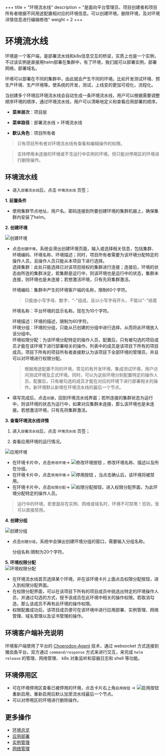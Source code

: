 ﻿+++
title = "环境流水线"
description = "是面向平台管理员、项目创建者和项目所有者根据不同用途配置相对应的环境信息。可以创建环境，删除环境，及对环境详情信息进行编辑修改"
weight = 2
+++

# 环境流水线

环境是一个客户端，是部署流水线和k8s信息交互的桥梁，实质上也是一个实例，不过该实例是直接用helm部署在集群中，有了环境，我们就可以部署实例，部署网络，部署域名。

环境可以部署在不同的集群中，由此就会产生不同的环境。比如开发测试环境、预生产环境、生产环境等。使系统的开发，测试，上线变的更加可视化，流程化。

当创建多个环境后环境流水线会自动生成一条环境流水线，用户可以根据需要调整顺序环境的顺序，通过环境流水线，用户可以清晰地定义和查看应用部署的顺序。

  
  - **菜单层次**：项目层
  
  - **菜单路径**：部署流水线 > 环境流水线
  
  - **默认角色**：项目所有者
  
<blockquote class="note">
 只有项目所有者对环境流水线有查看和编辑操作的权限。
</blockquote>

<blockquote class="note">
 支持停用未连接的环境或不含运行中实例的环境，但只能对停用区的环境进行删除操作。
</blockquote>

## 环境流水线

- 进入`部署流水线`后，点击 `环境流水线` 页签；
 
 **1. 前置条件**

 - 使用集群节点地址，用户名，密码连接到所要创建环境的集群机器上，确保集群内安装了helm。


**2. 创建环境**
  
  ![创建环境](/docs/user-guide/deployment-pipeline/image/envcreate.png)
 
-  点击`创建环境`，系统会滑出创建环境页面，输入或选择相关信息，包括集群、环境编码、环境名称、环境描述；同时，项目所有者需要为该环境分配特定的操作人员，且操作人员只能从本项目下进行选择。  
    选择集群：此处只能选择已对该项目授权的集群进行连接；连接后，环境的状态由所连的集群决定，若集群是运行中，则该环境也是运行中的状态，集群未连接，则环境也是未连接；若想激活环境，只有先将集群激活。
	
	环境编码：集群中产生的环境客户端的名称，限制60个字符。
	     <blockquote class="warning">
       只能由小写字母、数字、"-"组成，且以小写字母开头，不能以"-"结尾
    	</blockquote>

	环境名称：平台环境的显示名称。现在为10个字符。
	
	环境描述：环境的描述，限制为60字符。  
	环境分组：环境的分组，只能从已创建的分组中进行选择，从而将此环境放入该分组中。  
	环境权限分配：为该环境分配特定的操作人员，配置后，只有被勾选的项目成员才能在该环境下进行部署相关的操作。列表中的成员是该项目下所有的项目成员。项目下所有的项目所有者直接默认为该项目下全部环境的管理员，并且可以对环境进行权限分配。

    <blockquote class="note">
        根据用途配置不同的环境，常见的有开发环境，集成测试环境，用户访问测试环境及正式环境。同时，可以为这些环境分别配置特定的操作人员，配置后，只有被勾选的成员才能在对应的环境下进行部署相关的操作。新环境默认新增在环境流水线的最后一个节点。
     </blockquote>

-  填写完成后，点击`创建`，回到环境流水线界面；若所连接的集群状态为运行中，则该环境的状态为运行中，如果对应集群未连接，那么该环境也是未连接。若想激活环境，只有先将集群激活。


**3. 查看环境流水线详情**

 1. 进入`部署流水线`后，点击 `环境流水线` 页签；

 2. 查看应用环境的运行情况。

![应用环境](/docs/user-guide/deployment-pipeline/image/environment.png)
 

- 在环境卡片中，点击`修改环境`→ ![修改环境按钮](/docs/user-guide/deployment-pipeline/image/update_env_button.png) ，修改环境名称、描述以及所在分组。
- 在环境卡片中，点击`禁用环境`→ ![停用按钮](/docs/user-guide/deployment-pipeline/image/stop_button.png) ，当点击确认后，该环境将被禁用。
- 在环境卡片中，点击`权限分配`→ ![权限分配按钮](/docs/user-guide/deployment-pipeline/image/authority_button.png)，进入权限分配界面，为此环境分配特定的操作人员。
 <blockquote class="warning">
    运行中的环境，若里面存在实例、网络或域名时，环境不可禁用！否则，皆可以直接禁用。
    </blockquote>  

**4. 创建分组**  

![创建分组](/docs/user-guide/deployment-pipeline/image/environment.png)  

-   点击`创建分组`，系统中会弹出创建环境分组的窗口，需要输入分组名称。
	
	分组名称:限制为20个字符。

**5. 环境权限分配**   
![环境权限分配](/docs/user-guide/deployment-pipeline/image/authority_management.jpg)  

- 在环境流水线首页选择某个环境，并在该环境卡片上面点击权限分配按钮，进入到权限分配界面。  
-  在权限分配界面，可以在该项目下所有的项目成员中挑选出特定的环境操作人员，并通过勾选的方式，授予该成员在此环境中相关的操作权限。若取消勾选，那么该成员不再有此环境的操作权限。  
-  权限配置成功后，该项目成员便可在该环境中进行应用部署、实例管理、网络管理、域名管理以及证书管理的操作。

## 环境客户端补充说明

环境客户端使用了平台的 [Choerodon-Agent](../../../concept/choerodon-agent/) 技术，通过 websocket 方式连接到猪齿鱼平台。双方通过 `command/response` 方式来进行交互，来完成 `helm release` 的管理、网络管理、 k8s 对象监听和容器日志和 shell 等功能。 

## 环境停用区 

- 可在环境停用区查看已被停用的环境，点击卡片右上角`启用按钮` → ![启用按钮](/docs/user-guide/deployment-pipeline/image/start_button.png) 重新启用，重新启用后默认加至流水线最后一个节点。  
- 可以对停用区的环境进行删除操作。  


 
## 更多操作
- [环境总览](../environments-overview)
- [应用部署](../application-deployment)
- [实例管理](../instance)
- [网络管理](../service)

 
